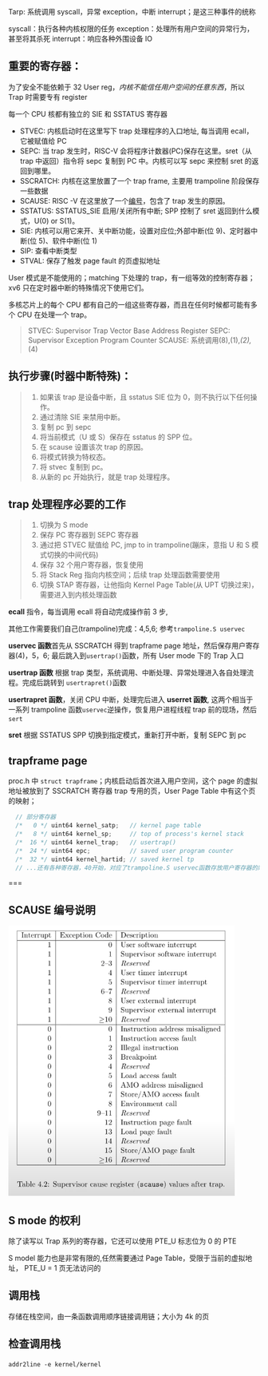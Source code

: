 Tarp: 系统调用 syscall，异常 exception，中断 interrupt；是这三种事件的统称

syscall：执行各种内核权限的任务
exception：处理所有用户空间的异常行为，甚至将其杀死
interrupt：响应各种外围设备 IO

## 重要的寄存器：

为了安全不能依赖于 32 User reg，_内核不能信任用户空间的任意东西_，所以 Trap 时需要专有 register

每一个 CPU 核都有独立的 SIE 和 SSTATUS 寄存器

- STVEC: 内核启动时在这里写下 trap 处理程序的入口地址, 每当调用 ecall，它被赋值给 PC
- SEPC: 当 trap 发生时，RISC-V 会将程序计数器(PC)保存在这里。sret（从 trap 中返回）指令将 sepc 复制到 PC 中。内核可以写 sepc 来控制 sret 的返回到哪里。
- SSCRATCH: 内核在这里放置了一个 trap frame, 主要用 trampoline 阶段保存一些数据
- SCAUSE: RISC -V 在这里放了一个[编号](#scause-编号说明)，包含了 trap 发生的原因。
- SSTATUS: SSTATUS_SIE 启用/关闭所有中断; SPP 控制了 sret 返回到什么模式，U(0) or S(1)。
- SIE: 内核可以用它来开、关中断功能，设置对应位;外部中断(位 9)、定时器中断(位 5)、软件中断(位 1)
- SIP: 查看中断类型
- STVAL: 保存了触发 page fault 的页虚拟地址

User 模式是不能使用的；matching 下处理的 trap，有一组等效的控制寄存器；xv6 只在定时器中断的特殊情况下使用它们。

多核芯片上的每个 CPU 都有自己的一组这些寄存器，而且在任何时候都可能有多个 CPU 在处理一个 trap。

> STVEC: Supervisor Trap Vector Base Address Register
> SEPC: Supervisor Exception Program Counter
> SCAUSE: 系统调用(8),(1),_(2),_(4)

## 执行步骤(时器中断特殊)：

> 1. 如果该 trap 是设备中断，且 sstatus SIE 位为 0，则不执行以下任何操作。
> 2. 通过清除 SIE 来禁用中断。
> 3. 复制 pc 到 sepc
> 4. 将当前模式（U 或 S）保存在 sstatus 的 SPP 位。
> 5. 在 scause 设置该次 trap 的原因。
> 6. 将模式转换为特权态。
> 7. 将 stvec 复制到 pc。
> 8. 从新的 pc 开始执行，就是 trap 处理程序。

## trap 处理程序必要的工作

> 1. 切换为 S mode
> 2. 保存 PC 寄存器到 SEPC 寄存器
> 3. 通过把 STVEC 赋值给 PC, jmp to in trampoline(蹦床，意指 U 和 S 模式切换的中间代码)
> 4. 保存 32 个用户寄存器，恢复使用
> 5. 将 Stack Reg 指向内核空间；后续 trap 处理函数需要使用
> 6. 切换 STAP 寄存器，让他指向 Kernel Page Table(从 UPT 切换过来)，需要进入到内核处理函数

**ecall** 指令，每当调用 ecall 将自动完成操作前 3 步,

其他工作需要我们自己(trampoline)完成：4,5,6; 参考`trampoline.S uservec`

**uservec 函数**首先从 SSCRATCH 得到 trapframe page 地址，然后保存用户寄存器(4)，5，6;
最后跳入到`usertrap()`函数，所有 User mode 下的 Trap 入口

**usertrap 函数** 根据 trap 类型，系统调用、中断处理、异常处理进入各自处理流程。完成后跳转到 `usertrapret()`函数

**usertrapret 函数**，关闭 CPU 中断，处理完后进入 **userret 函数**, 这两个相当于一系列 trampoline 函数`uservec`逆操作，恢复用户进程线程 trap 前的现场，然后`sert`

**sret** 根据 SSTATUS SPP 切换到指定模式，重新打开中断，复制 SEPC 到 pc

## trapframe page

proc.h 中 `struct trapframe`；内核启动后首次进入用户空间，这个 page 的虚拟地址被放到了 SSCRATCH 寄存器
trap 专用的页，User Page Table 中有这个页的映射；

```c
  // 部分寄存器
  /*   0 */ uint64 kernel_satp;   // kernel page table
  /*   8 */ uint64 kernel_sp;     // top of process's kernel stack
  /*  16 */ uint64 kernel_trap;   // usertrap()
  /*  24 */ uint64 epc;           // saved user program counter
  /*  32 */ uint64 kernel_hartid; // saved kernel tp
  // ...还有各种寄存器，40开始，对应了trampoline.S uservec函数存放用户寄存器的顺序
```

===

## SCAUSE 编号说明

![SCAUSE编号说明](image-2.png)

## S mode 的权利

除了读写以 Trap 系列的寄存器，它还可以使用 PTE_U 标志位为 0 的 PTE

S model 能力也是非常有限的,任然需要通过 Page Table，受限于当前的虚拟地址， PTE_U = 1 页无法访问的

## 调用栈

存储在栈空间，由一条函数调用顺序链接调用链；大小为 4k 的页

## 检查调用栈

`addr2line -e kernel/kernel`
